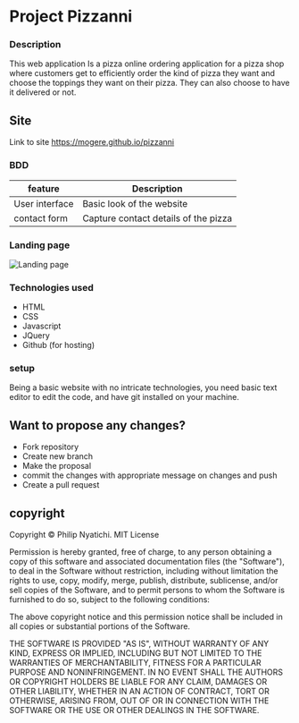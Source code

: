 # Project Pizzanni
### Description
This web application Is a pizza online ordering application for a pizza shop where customers get to efficiently order the kind of pizza they want and choose the toppings they want on their pizza. They can also choose to have it delivered or not.
## Site
Link to site https://mogere.github.io/pizzanni

### BDD
|feature     |Description      |
|------------|------------------
|User interface | Basic look of the website|
|contact form |Capture contact details of the pizza|

### Landing page
![Landing page](img/landing.png)


### Technologies used 
* HTML
* CSS 
* Javascript
* JQuery
* Github (for hosting)
### setup
Being a basic website with no intricate technologies, you need basic text editor to edit the code, and have git installed on your machine. 

## Want to propose any changes?
- Fork repository
- Create new branch
- Make the proposal
- commit the changes with appropriate message on changes and push
- Create a pull request

## copyright 
Copyright © Philip Nyatichi.
MIT License

Permission is hereby granted, free of charge, to any person obtaining a copy
of this software and associated documentation files (the "Software"), to deal
in the Software without restriction, including without limitation the rights
to use, copy, modify, merge, publish, distribute, sublicense, and/or sell
copies of the Software, and to permit persons to whom the Software is
furnished to do so, subject to the following conditions:

The above copyright notice and this permission notice shall be included in all
copies or substantial portions of the Software.

THE SOFTWARE IS PROVIDED "AS IS", WITHOUT WARRANTY OF ANY KIND, EXPRESS OR
IMPLIED, INCLUDING BUT NOT LIMITED TO THE WARRANTIES OF MERCHANTABILITY,
FITNESS FOR A PARTICULAR PURPOSE AND NONINFRINGEMENT. IN NO EVENT SHALL THE
AUTHORS OR COPYRIGHT HOLDERS BE LIABLE FOR ANY CLAIM, DAMAGES OR OTHER
LIABILITY, WHETHER IN AN ACTION OF CONTRACT, TORT OR OTHERWISE, ARISING FROM,
OUT OF OR IN CONNECTION WITH THE SOFTWARE OR THE USE OR OTHER DEALINGS IN THE
SOFTWARE.